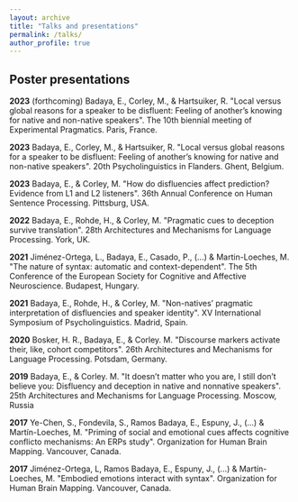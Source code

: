 ```yaml
---
layout: archive
title: "Talks and presentations"
permalink: /talks/
author_profile: true
---
```



## Poster presentations

**2023** (forthcoming) Badaya, E., Corley, M., & Hartsuiker, R. "Local versus global reasons for a speaker to be disfluent: Feeling of another’s knowing for native and non-native speakers". The 10th biennial meeting of Experimental Pragmatics. Paris, France.

**2023** Badaya, E., Corley, M., & Hartsuiker, R. "Local versus global reasons for a speaker to be disfluent: Feeling of another’s knowing for native and non-native speakers".  20th Psycholinguistics in Flanders. Ghent, Belgium. 

**2023** Badaya, E., & Corley, M. "How do disfluencies affect prediction? Evidence from L1 and L2 listeners". 36th Annual Conference on Human Sentence Processing. Pittsburg, USA. 

**2022** Badaya, E., Rohde, H., & Corley, M. "Pragmatic cues to deception survive translation". 28th Architectures and Mechanisms for Language Processing. York, UK.

**2021** Jiménez-Ortega, L., Badaya, E., Casado, P., (...) & Martin-Loeches, M. "The nature of syntax: automatic and context-dependent". The 5th Conference of the European Society for Cognitive and Affective Neuroscience. Budapest, Hungary.

**2021** Badaya, E., Rohde, H., & Corley, M. "Non-natives’ pragmatic interpretation of disfluencies and speaker identity". XV International Symposium of Psycholinguistics. Madrid, Spain.

**2020** Bosker, H. R., Badaya, E., & Corley. M. "Discourse markers activate their, like, cohort competitors". 26th Architectures and Mechanisms for Language Processing. Potsdam, Germany.

**2019** Badaya, E., & Corley. M. "It doesn’t matter who you are, I still don’t believe you: Disfluency and deception in native and nonnative speakers". 25th Architectures and Mechanisms for Language Processing. Moscow, Russia

**2017** Ye-Chen, S., Fondevila, S., Ramos Badaya, E., Espuny, J., (...) & Martín-Loeches, M. "Priming of social and emotional cues affects cognitive conflicto mechanisms: An ERPs study". Organization for Human Brain Mapping. Vancouver, Canada.

**2017** Jiménez-Ortega, L, Ramos Badaya, E., Espuny, J., (...) & Martín-Loeches, M. "Embodied emotions interact with syntax". Organization for Human Brain Mapping. Vancouver, Canada.
